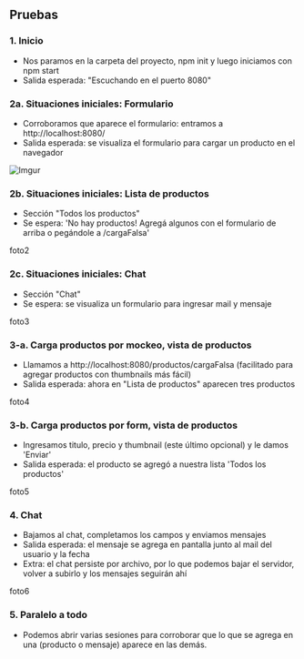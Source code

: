 ## Pruebas
### 1. Inicio
* Nos paramos en la carpeta del proyecto, npm init y luego iniciamos con npm start
* Salida esperada: "Escuchando en el puerto 8080"

### 2a. Situaciones iniciales: Formulario
* Corroboramos que aparece el formulario: entramos a http://localhost:8080/
* Salida esperada: se visualiza el formulario para cargar un producto en el navegador

![Imgur](https://imgur.com/kt8m0j4.jpg)

### 2b. Situaciones iniciales: Lista de productos
* Sección "Todos los productos"
* Se espera: 'No hay productos! Agregá algunos con el formulario de arriba o pegándole a /cargaFalsa'

foto2

### 2c. Situaciones iniciales: Chat
* Sección "Chat"
* Se espera: se visualiza un formulario para ingresar mail y mensaje

foto3

### 3-a. Carga productos por mockeo, vista de productos
* Llamamos a http://localhost:8080/productos/cargaFalsa (facilitado para agregar productos con thumbnails más fácil)
* Salida esperada: ahora en "Lista de productos" aparecen tres productos

foto4

### 3-b. Carga productos por form, vista de productos
* Ingresamos titulo, precio y thumbnail (este último opcional) y le damos 'Enviar'
* Salida esperada: el producto se agregó a nuestra lista 'Todos los productos'

foto5

### 4. Chat
* Bajamos al chat, completamos los campos y enviamos mensajes
* Salida esperada: el mensaje se agrega en pantalla junto al mail del usuario y la fecha
* Extra: el chat persiste por archivo, por lo que podemos bajar el servidor, volver a subirlo y los mensajes seguirán ahí

foto6


### 5. Paralelo a todo
* Podemos abrir varias sesiones para corroborar que lo que se agrega en una (producto o mensaje) aparece en las demás.